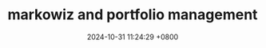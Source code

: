 ---
layout: post
title : markowiz and  portfolio management
date : 2024-10-31 11:24:29 +0800
categories: 
    - financial
    - portfolio
---